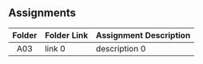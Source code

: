 ## Assignments

|  Folder  | Folder Link | Assignment Description |
| :-: | ----------- | ---------------------- |
|  A03  | link 0      | description 0          |
